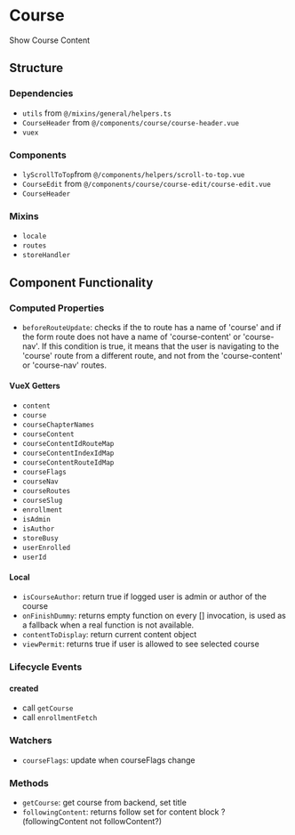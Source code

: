 Course
===============

Show Course Content 

## Structure

### Dependencies
* `utils` from `@/mixins/general/helpers.ts`
* `CourseHeader` from `@/components/course/course-header.vue`
* `vuex`

### Components
- `lyScrollToTop`from `@/components/helpers/scroll-to-top.vue`
- `CourseEdit` from `@/components/course/course-edit/course-edit.vue`
- `CourseHeader`

### Mixins

* `locale`
* `routes`
* `storeHandler`

Component Functionality
---------

### Computed Properties
- `beforeRouteUpdate`: checks if the to route has a name of 'course' and if the form route does not have a name of 'course-content' or 'course-nav'. If this condition is true, it means that the user is navigating to the 'course' route from a different route, and not from the 'course-content' or 'course-nav' routes.

#### VueX Getters

- `content`
- `course`
- `courseChapterNames`
- `courseContent`
- `courseContentIdRouteMap`
- `courseContentIndexIdMap`
- `courseContentRouteIdMap`
- `courseFlags`
- `courseNav`
- `courseRoutes`
- `courseSlug`
- `enrollment`
- `isAdmin`
- `isAuthor`
- `storeBusy`
- `userEnrolled`
- `userId`

#### Local
- `isCourseAuthor`: return true if logged user is admin or author of the course
- `onFinishDummy`: returns empty function on every [] invocation, is used as a fallback when a real function is not available.
- `contentToDisplay`: return current content object
- `viewPermit`: returns true if user is allowed to see selected course 

### Lifecycle Events

#### created
- call `getCourse`
- call `enrollmentFetch`

### Watchers
- `courseFlags`: update when courseFlags change

### Methods
- `getCourse`: get course from backend, set title
- `followingContent`: returns follow set for content block ?(followingContent not followContent?)
